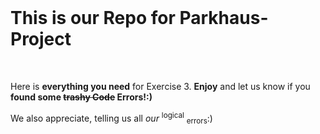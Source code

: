 
<html>
  <body>
    <br>
    <h1>This is our Repo for Parkhaus-Project</h1>
    <br>
    <p>Here is <b>everything you need</b> for Exercise 3. <b>Enjoy</b> and let us know if you <b>found some <del>trashy Code</del> Errors!:)</b></p>
    <p>We also appreciate, telling us all <em>our</em> <sup>logical</sup> <sub>errors</sub>:)
  </body>
</html>
    
